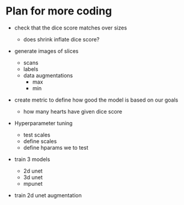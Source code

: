 # Plan for more coding
- check that the dice score matches over sizes
  - does shrink inflate dice score?

- generate images of slices
  - scans
  - labels
  - data augmentations
    - max
    - min

- create metric to define how good the model is based on our goals
  - how many hearts have given dice score

- Hyperparameter tuning
  - test scales
  - define scales
  - define hparams we to test

- train 3 models
  - 2d unet
  - 3d unet
  - mpunet

- train 2d unet augmentation